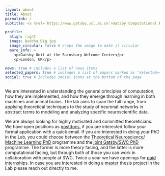 ```yaml
---
layout: about
title: About
permalink: /
subtitle: <a href='https://www.gatsby.ucl.ac.uk'>Gatsby Computational Neuroscience Unit</a>

profile:
  align: right
  image: Buddha_Big.jpg
  image_circular: false # crops the image to make it circular
  more_info: >
    <p>Gatsby Unit at the Sainsbury Welcome Center</p>
    <p>London, UK</p>

news: true # includes a list of news items
selected_papers: true # includes a list of papers marked as "selected={true}"
social: true # includes social icons at the bottom of the page
---
```

We are interested in understanding the general principles of computation, how they are implemented, and how they emerge through learning in both machines and animal brains. The lab aims to span the full range, from applying theoretical techniques to the study of neuronal networks in abstract terms to modeling and analyzing specific neuroscientific data. 

We are always looking for highly motivated and committed theoreticians. We have open positions as [postdocs](https://www.ucl.ac.uk/work-at-ucl/search-ucl-jobs/details?jobId=28428&jobTitle=Research+Fellow+%28Training+Fellow+in+Theoretical+Neuroscience%29), if you are interested follow your formal application with a quick email. If you are interested in doing your PhD in the Lab, you could choose between the [Theoretical Neuroscience/ Machine Learning PhD](https://www.ucl.ac.uk/gatsby/study-and-work/gatsby-unit-phd-programme) programme and the [joint Gatsby/SWC PhD](https://www.ucl.ac.uk/gatsby/study-and-work/gcnu-swc-joint-phd-programme) programme. The former is more theory facing, and the latter is more computational facing, but through both of those you can work in collaboration with people at SWC. 
Twice a year we have openings for [paid internships](https://www.ucl.ac.uk/gatsby/vacancies). In case you are interested in doing a [master](a.palmigiano@ucl.ac.uk) thesis project in the Lab please reach out directly to me.


<!-- rite your biography here. Tell the world about yourself. Link to your favorite [subreddit](http://reddit.com). You can put a picture in, too. The code is already in, just name your picture `prof_pic.jpg` and put it in the `img/` folder.

Put your address / P.O. box / other info right below your picture. You can also disable any of these elements by editing `profile` property of the YAML header of your `_pages/about.md`. Edit `_bibliography/papers.bib` and Jekyll will render your [publications page](/al-folio/publications/) automatically.

Link to your social media connections, too. This theme is set up to use [Font Awesome icons](https://fontawesome.com/) and [Academicons](https://jpswalsh.github.io/academicons/), like the ones below. Add your Facebook, Twitter, LinkedIn, Google Scholar, or just disable all of them. -->
